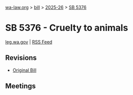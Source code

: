 [wa-law.org](/) > [bill](/bill/) > [2025-26](/bill/2025-26/) > [SB 5376](/bill/2025-26/sb/5376/)

# SB 5376 - Cruelty to animals
[leg.wa.gov](https://app.leg.wa.gov/billsummary?BillNumber=5376&Year=2025&Initiative=false) | [RSS Feed](./rss.xml)

## Revisions
* [Original Bill](1/)

## Meetings